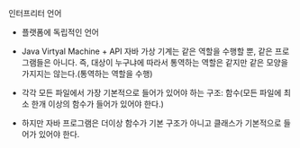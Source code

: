 인터프리터 언어
- 플랫폼에 독립적인 언어
- Java Virtyal Machine + API
자바 가상 기계는 같은 역할을 수행할 뿐, 같은 프로그램들은 아니다.
즉, 대상이 누구냐에 따라서 통역하는 역할은 같지만 같은 모양을 가지지는 않는다.(통역하는 역할을 수행)

- 각각 모든 파일에서 가장 기본적으로 들어가 있어야 하는 구조: 함수(모든 파일에 최소 한개 이상의 함수가 들어가 있어야 한다.)
- 하지만 자바 프로그램은 더이상 함수가 기본 구조가 아니고 클래스가 기본적으로 들어가 있어야 한다.

